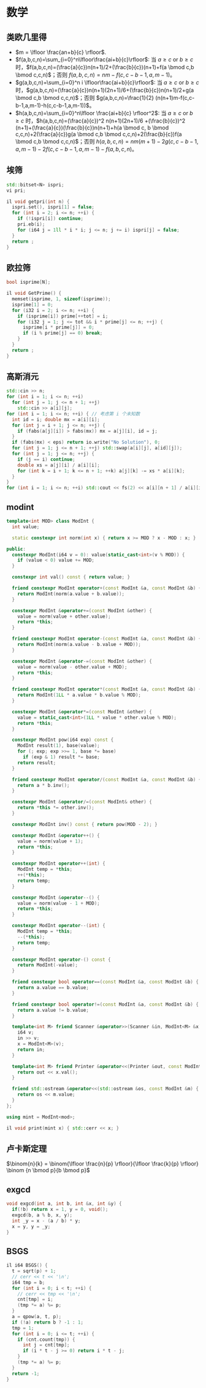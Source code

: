 # 数学

## 类欧几里得

- $m = \lfloor \frac{an+b}{c} \rfloor$.
- $f(a,b,c,n)=\sum_{i=0}^n\lfloor\frac{ai+b}{c}\rfloor$: 当 $a \ge c$ or $b \ge c$ 时，$f(a,b,c,n)=(\frac{a}{c})n(n+1)/2+(\frac{b}{c})(n+1)+f(a \bmod c,b \bmod c,c,n)$；否则 $f(a,b,c,n)=nm-f(c,c-b-1,a,m-1)$。
- $g(a,b,c,n)=\sum_{i=0}^n i \lfloor\frac{ai+b}{c}\rfloor$: 当 $a \ge c$ or $b \ge c$ 时，$g(a,b,c,n)=(\frac{a}{c})n(n+1)(2n+1)/6+(\frac{b}{c})n(n+1)/2+g(a \bmod c,b \bmod c,c,n)$；否则 $g(a,b,c,n)=\frac{1}{2} (n(n+1)m-f(c,c-b-1,a,m-1)-h(c,c-b-1,a,m-1))$。
- $h(a,b,c,n)=\sum_{i=0}^n\lfloor \frac{ai+b}{c} \rfloor^2$: 当 $a \ge c$ or $b \ge c$ 时，$h(a,b,c,n)=(\frac{a}{c})^2 n(n+1)(2n+1)/6 +(\frac{b}{c})^2 (n+1)+(\frac{a}{c})(\frac{b}{c})n(n+1)+h(a \bmod c, b \bmod c,c,n)+2(\frac{a}{c})g(a \bmod c,b \bmod c,c,n)+2(\frac{b}{c})f(a \bmod c,b \bmod c,c,n)$；否则 $h(a,b,c,n)=nm(m+1)-2g(c,c-b-1,a,m-1)-2f(c,c-b-1,a,m-1)-f(a,b,c,n)$。

## 埃筛

```cpp
std::bitset<N> ispri;
vi pri;

il void getpri(int n) {
  ispri.set(), ispri[1] = false;
  for (int i = 2; i <= n; ++i) {
    if (!ispri[i]) continue;
    pri.eb(i);
    for (i64 j = 1ll * i * i; j <= n; j += i) ispri[j] = false;
  }
  return ;
}
```

## 欧拉筛

```cpp
bool isprime[N];

il void GetPrime() {
  memset(isprime, 1, sizeof(isprime));
  isprime[1] = 0;
  for (i32 i = 2; i <= n; ++i) {
    if (isprime[i]) prime[++tot] = i;
    for (i32 j = 1; j <= tot && i * prime[j] <= n; ++j) {
      isprime[i * prime[j]] = 0;
      if (i % prime[j] == 0) break;
    }
  }
  return ;
}
```

## 高斯消元

```cpp
std::cin >> n;
for (int i = 1; i <= n; ++i)
  for (int j = 1; j <= n + 1; ++j)
    std::cin >> a[i][j];
for (int i = 1; i <= n; ++i) { // 考虑第 i 个未知数
  int id = i; double mx = a[i][i];
  for (int j = i + 1; j <= n; ++j) {
    if (fabs(a[j][i]) > fabs(mx)) mx = a[j][i], id = j;
  }
  if (fabs(mx) < eps) return io.write("No Solution"), 0;
  for (int j = 1; j <= n + 1; ++j) std::swap(a[i][j], a[id][j]);
  for (int j = 1; j <= n; ++j) {
    if (j == i) continue;
    double xs = a[j][i] / a[i][i];
    for (int k = i + 1; k <= n + 1; ++k) a[j][k] -= xs * a[i][k];
  }
}
for (int i = 1; i <= n; ++i) std::cout << fs(2) << a[i][n + 1] / a[i][i] << '\n';
```

## modint

```cpp
template<int MOD> class ModInt {
  int value;

  static constexpr int norm(int x) { return x >= MOD ? x - MOD : x; }

public:
  constexpr ModInt(i64 v = 0): value(static_cast<int>(v % MOD)) {
    if (value < 0) value += MOD;
  }

  constexpr int val() const { return value; }

  friend constexpr ModInt operator+(const ModInt &a, const ModInt &b) {
    return ModInt(norm(a.value + b.value));
  }

  constexpr ModInt &operator+=(const ModInt &other) {
    value = norm(value + other.value);
    return *this;
  }

  friend constexpr ModInt operator-(const ModInt &a, const ModInt &b) {
    return ModInt(norm(a.value - b.value + MOD));
  }

  constexpr ModInt &operator-=(const ModInt &other) {
    value = norm(value - other.value + MOD);
    return *this;
  }

  friend constexpr ModInt operator*(const ModInt &a, const ModInt &b) {
    return ModInt(1LL * a.value * b.value % MOD);
  }

  constexpr ModInt &operator*=(const ModInt &other) {
    value = static_cast<int>(1LL * value * other.value % MOD);
    return *this;
  }

  constexpr ModInt pow(i64 exp) const {
    ModInt result(1), base(value);
    for (; exp; exp >>= 1, base *= base)
      if (exp & 1) result *= base;
    return result;
  }

  friend constexpr ModInt operator/(const ModInt &a, const ModInt &b) {
    return a * b.inv();
  }

  constexpr ModInt &operator/=(const ModInt& other) {
    return *this *= other.inv();
  }

  constexpr ModInt inv() const { return pow(MOD - 2); }

  constexpr ModInt &operator++() {
    value = norm(value + 1);
    return *this;
  }

  constexpr ModInt operator++(int) {
    ModInt temp = *this;
    ++(*this);
    return temp;
  }

  constexpr ModInt &operator--() {
    value = norm(value - 1 + MOD);
    return *this;
  }

  constexpr ModInt operator--(int) {
    ModInt temp = *this;
    --(*this);
    return temp;
  }

  constexpr ModInt operator-() const {
    return ModInt(-value);
  }

  friend constexpr bool operator==(const ModInt &a, const ModInt &b) {
    return a.value == b.value;
  }

  friend constexpr bool operator!=(const ModInt &a, const ModInt &b) {
    return a.value != b.value;
  }

  template<int M> friend Scanner &operator>>(Scanner &in, ModInt<M> &x) {
    i64 v;
    in >> v;
    x = ModInt<M>(v);
    return in;
  }

  template<int M> friend Printer &operator<<(Printer &out, const ModInt<M> &x) {
    return out << x.val();
  }

  friend std::ostream &operator<<(std::ostream &os, const ModInt &m) {
    return os << m.value;
  }
};

using mint = ModInt<mod>;

il void print(mint x) { std::cerr << x; }
```

## 卢卡斯定理

$\binom{n}{k} = \binom{\lfloor \frac{n}{p} \rfloor}{\lfloor \frac{k}{p} \rfloor} \binom {n \bmod p}{b \bmod p}$

## exgcd

```cpp
void exgcd(int a, int b, int &x, int &y) {
  if(!b) return x = 1, y = 0, void();
  exgcd(b, a % b, x, y);
  int _y = x - (a / b) * y;
  x = y, y = _y;
}
```

## BSGS

```cpp
il i64 BSGS() {
  t = sqrt(p) + 1;
  // cerr << t << '\n';
  i64 tmp = b;
  for (int i = 0; i < t; ++i) {
    // cerr << tmp << '\n';
    cnt[tmp] = i;
    (tmp *= a) %= p;
  }
  a = qpow(a, t, p);
  if (!a) return b ? -1 : 1;
  tmp = 1;
  for (int i = 0; i <= t; ++i) {
    if (cnt.count(tmp)) {
      int j = cnt[tmp];
      if (i * t - j >= 0) return i * t - j;
    }
    (tmp *= a) %= p;
  }
  return -1;
}
```
